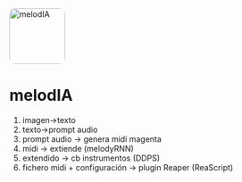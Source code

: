 <img src="https://github.com/user-attachments/assets/c797144c-c110-46cd-9fac-92d0d9f20312" alt="melodIA" width="100" style="border-radius: 10px;"/>

# melodIA

1) imagen->texto
2) texto->prompt audio
3) prompt audio -> genera midi magenta
4) midi -> extiende (melodyRNN)
5) extendido -> cb instrumentos (DDPS)
6) fichero midi + configuración -> plugin Reaper (ReaScript)
